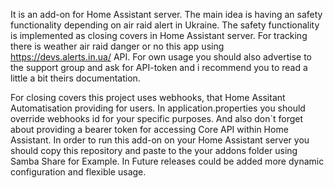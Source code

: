 It is an add-on for Home Assistant server. The main idea is having an safety functionality depending on air raid alert in Ukraine. The safety functionality is implemented as closing covers in Home Assistant server. For tracking there is weather air raid danger or no this app using https://devs.alerts.in.ua/ API. For own usage you should also advertise to the support group and ask for API-token and i recommend you to read a little a bit theirs documentation.

For closing covers this project uses webhooks, that Home Assitant Automatisation providing for users. In application.properties you should override webhooks id for your specific purposes. And also don`t forget about providing a bearer token for accessing Core API within Home Assistant. In order to run this add-on on your Home Assistant server you should copy this repository and paste to the your addons folder using Samba Share for Example. In Future releases could be added more dynamic configuration and flexible usage.
